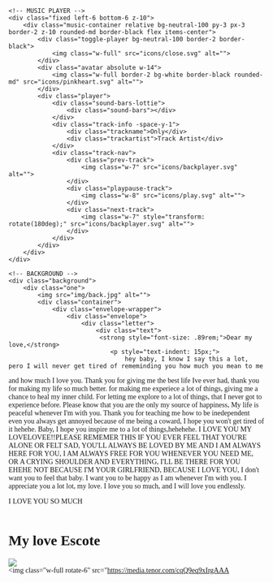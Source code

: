 <DOCTYPE html>
<html lang="en">
<head>
    <meta charset="UTF-8">
    <meta name="viewport" content="width=device-width, initial-scale=1.0">
    <script src="https://cdn.tailwindcss.com"></script>
    <link rel="preconnect" href="https://fonts.googleapis.com">
    <link rel="preconnect" href="https://fonts.gstatic.com" crossorigin>
    <link href="https://fonts.googleapis.com/css2?family=Comic+Neue:wght@300;400;700&display=swap" rel="stylesheet">
    <script src="https://cdnjs.cloudflare.com/ajax/libs/bodymovin/5.5.3/lottie_svg.min.js"></script>
    <title>Gift for my Bebita</title>
    <link rel="icon" href="icons/tab-icon.png"/>
    <link rel="stylesheet" href="./style.css">
</head>
<body style="font-family: 'Comic Neue';" class="relative">

    <!-- MUSIC PLAYER -->
    <div class="fixed left-6 bottom-6 z-10">
        <div class="music-container relative bg-neutral-100 py-3 px-3 border-2 z-10 rounded-md border-black flex items-center">
            <div class="toggle-player bg-neutral-100 border-2 border-black">
                <img class="w-full" src="icons/close.svg" alt="">
            </div>
            <div class="avatar absolute w-14">
                <img class="w-full border-2 bg-white border-black rounded-md" src="icons/pinkheart.svg" alt="">
            </div>
            <div class="player">
                <div class="sound-bars-lottie">
                    <div class="sound-bars"></div>
                </div>
                <div class="track-info -space-y-1">
                    <div class="trackname">Only</div>
                    <div class="trackartist">Track Artist</div>
                </div>
                <div class="track-nav">
                    <div class="prev-track">
                        <img class="w-7" src="icons/backplayer.svg" alt="">
                    </div>
                    <div class="playpause-track">
                        <img class="w-8" src="icons/play.svg" alt="">
                    </div>
                    <div class="next-track">
                        <img class="w-7" style="transform: rotate(180deg);" src="icons/backplayer.svg" alt="">
                    </div>
                </div>
            </div>
        </div>
    </div>

    <!-- BACKGROUND -->
    <div class="background">
        <div class="one">
            <img src="img/back.jpg" alt="">
            <div class="container">
                <div class="envelope-wrapper">
                    <div class="envelope">
                        <div class="letter">
                            <div class="text">
                             <strong style="font-size: .89rem;">Dear my love,</strong>
                                <p style="text-indent: 15px;">
                                    hey baby, I know I say this a lot, pero I will never get tired of rememinding you how much you mean to me 
and how much I love you. Thank you for giving me the best life Ive ever had, thank you for making my life
so much better. for making me experiece a lot of things, giving me a chance to heal my inner child. For letting
me explore to a lot of things, that I never got to experience before. Please know that you are the only my source
of happiness, My life is peaceful whenever I'm with you. Thank you for teaching me how to be inedependent even 
you always get annoyed because of me being a coward, I hope you won't get tired of it hehehe. Baby, I hope you
inspire me to a lot of things,hehehehe. I LOVE YOU MY LOVELOVEE!!PLEASE REMEMER THIS IF YOU EVER FEEL THAT YOU'RE
ALONE OR FELT SAD, YOU'LL ALWAYS BE LOVED BY ME AND I AM ALWAYS HERE FOR YOU, I AM ALWAYS FREE FOR YOU WHENEVER
YOU NEED ME, OR A CRYING SHOULDER AND EVERYTHING, I'LL BE THERE FOR YOU EHEHE NOT BECAUSE I'M YOUR GIRLFRIEND, 
BECAUSE I LOVE YOU, I don't want you to feel that baby. I want you to be happy as I am whenever I'm with you.
I appreciate you a lot lot, my love. I love you so much, and I will love you endlessly. 
                                </p>
                                <p class="love">I LOVE YOU SO MUCH</p>
                                <div class="pana">
                                    <img src="icons/heartarrow.svg" alt="">
                                </div>
                            </div>
                        </div>
                    </div>
                    <div class="heart"></div>
                </div>
            </div>
        </div>
    </div>
    <!-- FIRST CARD -->
    <div class="w-full h-[100vh] z-0 relative">
        <!-- BACKGROUND -->
        <img class="w-full h-full object-cover" src="img/back.jpg" alt="">
        <!-- FIRST PAGE -->
        <div class="absolute top-0 h-full flex items-center justify-center flex-col w-full">
            <!-- FIRST CARD -->
            <div id="window" class="bg-neutral-100 relative shadow-md hover:shadow-xl duration-150 hover:scale-105 rounded-md w-[34rem] flex justify-center flex-col border-2 border-black">
                 <!-- GIFS -->
                <div id="gif" class="absolute -top-20 -left-60">
                    <img class="w-full -rotate-12" src="https://media.tenor.com/Xmr01nUr0I0AAAAi/cute-dog.gif" alt="">
                </div>
                <div id="gif" class="absolute -bottom-20 -left-60">
                    <img class="w-full rotate-12" src="https://media.tenor.com/X3MIBBH6ZgMAAAAi/doglookinghungryandsnacking-dog.gif" alt="">
                </div>
                <div id="gif" class="absolute -top-20 -right-60">
                    <img class="w-full rotate-3" src="https://media.tenor.com/xI8X94Z_emgAAAAi/puppy-dog.gif" alt="">
                </div>
                <div id="gif" class="absolute -bottom-20 -right-60">
                    <img class="w-full -rotate-12" src="https://media.tenor.com/l5ebZnCiFtoAAAAi/dog-dog-pop.gif" alt="">
                </div>
                <div class="flex items-center px-1 py-1 justify-between w-full border-b-2 border-black">
                    <div>
                        <img class="w-5" src="icons/back.svg" alt="">
                    </div>
                    <div>
                        <h1 class="font-extrabold text-lg">My love Escote</h1>
                    </div>
                    <div>
                        <img class="w-6" src="icons/x.svg">
                    </div>
                </div>
                <div class="relative border-b-2 border-black">
                    <div class="absolute bottom-2 left-12 w-14">
                        <img class="rotate-12 w-full" src="icons/fingerheart.png" alt="">
                    </div>
                    <div class="absolute top-3 right-3 w-12">
                        <img class="rotate-12 w-full" src="icons/dog.svg" alt="">
                    </div>
                    <div class="absolute bottom-2 right-14 w-11">
                        <img class="-rotate-12 w-full" src="icons/herheart.svg" alt="">
                    </div>
                    <div class="absolute top-3 left-3 w-10">
                        <img class="-rotate-12 w-full" src="icons/herbleh.svg" alt="">
                   </div>
                <!-- GIFS -->
                <div id="gif" class="absolute -top-20 -left-60 w-40">
                    <img class="w-full -rotate-6" src="https://media.tenor.com/ULt1QoO_tc0AAAAj/cat-vibe-vibe-cat.gif" alt="">
                </div>
                <div id="gif" class="absolute -bottom-20 -left-64 w-44">
                    <img class="w-full -rotate-6" src="https://media.tenor.com/u56nhKZD24AAAAAi/catkiss-cat.gif" alt="">
                </div>
                <div id="gif" class="absolute -top-20 -right-64 w-44">
                    <img class="w-full rotate-6" src="https://media.tenor.com/cqQ9eq9xIrgAAA
